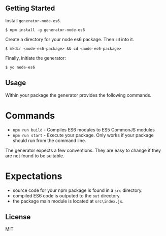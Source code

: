 ## Getting Started

Install `generator-node-es6`.

```
$ npm install -g generator-node-es6
```

Create a directory for your node es6 package. Then `cd` into it.

```
$ mkdir <node-es6-package> && cd <node-es6-package>
```

Finally, initiate the generator:

```
$ yo node-es6
```

## Usage

Within your package the generator provides the following commands.

# Commands

* `npm run build` - Compiles ES6 modules to ES5 CommonJS modules
* `npm run start` - Execute your package. Only works if your package should run from the command line.

The generator expects a few conventions. They are easy to change if they are not found to be suitable.

# Expectations

* source code for your npm package is found in a `src` directory.
* compiled ES6 code is outputed to the `out` directory.
* the package main module is located at `src\index.js`.

## License

MIT